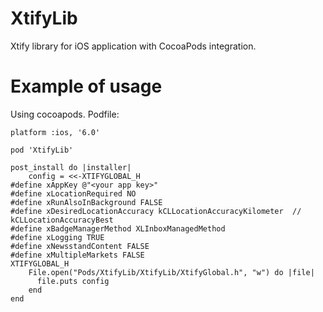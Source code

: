 XtifyLib
========

Xtify library for iOS application with CocoaPods integration.

Example of usage
========

Using cocoapods. Podfile:

```
platform :ios, '6.0'

pod 'XtifyLib'

post_install do |installer|
    config = <<-XTIFYGLOBAL_H
#define xAppKey @"<your app key>"
#define xLocationRequired NO
#define xRunAlsoInBackground FALSE
#define xDesiredLocationAccuracy kCLLocationAccuracyKilometer  // kCLLocationAccuracyBest
#define xBadgeManagerMethod XLInboxManagedMethod
#define xLogging TRUE
#define xNewsstandContent FALSE
#define xMultipleMarkets FALSE
XTIFYGLOBAL_H
    File.open("Pods/XtifyLib/XtifyLib/XtifyGlobal.h", "w") do |file|
      file.puts config
    end
end
```
